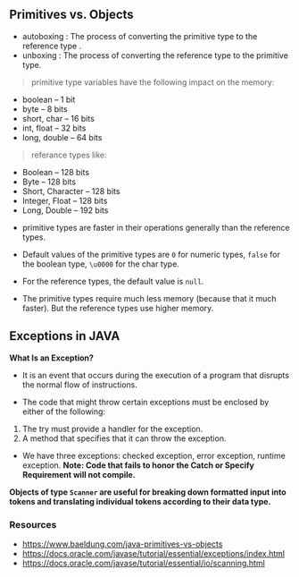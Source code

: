 ## Primitives vs. Objects

- autoboxing : The process of converting the primitive type to the reference type .
- unboxing : The process of converting the reference type to the primitive type.

> primitive type variables have the following impact on the memory:
- boolean – 1 bit
- byte – 8 bits
- short, char – 16 bits
- int, float – 32 bits
- long, double – 64 bits


> referance types like:
- Boolean – 128 bits
- Byte – 128 bits
- Short, Character – 128 bits
- Integer, Float – 128 bits
- Long, Double – 192 bits

* primitive types are faster in their operations generally than the reference types.

* Default values of the primitive types are `0` for numeric types, `false` for the boolean type, `\u0000` for the char type. 
* For the reference types, the default value is `null`.

* The primitive types require much less memory (because that it much faster). But the reference types use higher memory.

## Exceptions in JAVA

**What Is an Exception?**
- It is an event that occurs during the execution of a program that disrupts the normal flow of instructions.

- The code that might throw certain exceptions must be enclosed by either of the following: 
1. The try must provide a handler for the exception.
2. A method that specifies that it can throw the exception.

- We have three exceptions: checked exception, error exception, runtime exception.
**Note: Code that fails to honor the Catch or Specify Requirement will not compile.**

**Objects of type `Scanner` are useful for breaking down formatted input into tokens and translating individual tokens according to their data type.**

### Resources 
- https://www.baeldung.com/java-primitives-vs-objects
- https://docs.oracle.com/javase/tutorial/essential/exceptions/index.html
- https://docs.oracle.com/javase/tutorial/essential/io/scanning.html
